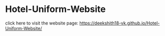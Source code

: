 # Hotel-Uniform-Website
click here to visit the website page: https://deekshith18-vk.github.io/Hotel-Uniform-Website/

